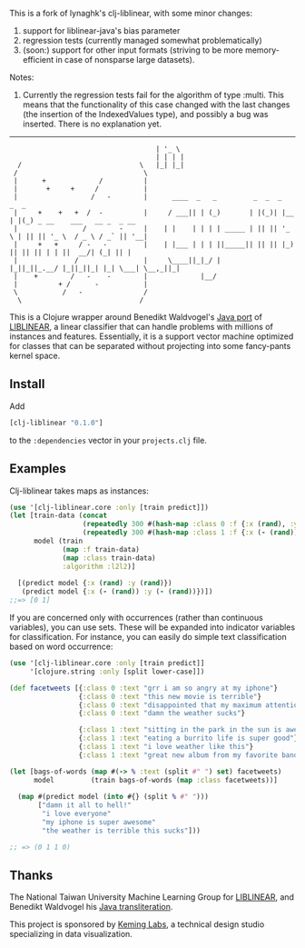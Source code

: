 
This is a fork of lynaghk's clj-liblinear, with some minor changes:
1. support for liblinear-java's bias parameter
2. regression tests (currently managed somewhat problematically)
3. (soon:) support for other input formats (striving to be more
memory-efficient in case of nonsparse large datasets).

Notes:
1. Currently the regression tests fail for the algorithm of type
   :multi. This means that the functionality of this case changed with
   the last changes (the insertion of the IndexedValues type), and possibly
   a bug was inserted. There is no explanation yet.

_ __  
                                        | '_ \ 
                                        | | | |
      /                             \   |_| |_| 
     /                               \        
     |      +             /          |        
     |       +     +     /           |      
     |                  /   -        |      ____  _   _         _  _  _      _  _                            
     |     +    +   +  /  -          |     / ___|| | (_)       | |(_)| |__  | |(_) _ __    ___   __ _  _ __  
     |                /        -     |    | |    | | | | _____ | || || '_ \ | || || '_ \  / _ \ / _` || '__| 
     |     +   +     / -   -         |    | |___ | | | ||_____|| || || |_) || || || | | ||  __/| (_| || |    
     |              /                |     \____||_|_/ |       |_||_||_.__/ |_||_||_| |_| \___| \__,_||_|    
     |    +        /   -    -        |             |__/                                                      
     |          + /      -           |    
     \           /   -               /    
      \                             /                                                           


This is a Clojure wrapper around Benedikt Waldvogel's [Java port](http://www.bwaldvogel.de/liblinear-java) of [LIBLINEAR](http://www.csie.ntu.edu.tw/~cjlin/liblinear/), a linear classifier that can handle problems with millions of instances and features.
Essentially, it is a support vector machine optimized for classes that can be separated without projecting into some fancy-pants kernel space.

## Install

Add

```clojure
[clj-liblinear "0.1.0"]
```

to the `:dependencies` vector in your `projects.clj` file.


## Examples

Clj-liblinear takes maps as instances:

```clojure
(use '[clj-liblinear.core :only [train predict]])
(let [train-data (concat
                  (repeatedly 300 #(hash-map :class 0 :f {:x (rand), :y (rand)}))
                  (repeatedly 300 #(hash-map :class 1 :f {:x (- (rand)), :y (- (rand))})))
      model (train
             (map :f train-data)
             (map :class train-data)
             :algorithm :l2l2)]
  
  [(predict model {:x (rand) :y (rand)})
   (predict model {:x (- (rand)) :y (- (rand))})])
;;=> [0 1]
```

If you are concerned only with occurrences (rather than continuous variables), you can use sets.
These will be expanded into indicator variables for classification.
For instance, you can easily do simple text classification based on word occurrence:

```clojure
(use '[clj-liblinear.core :only [train predict]]
     '[clojure.string :only [split lower-case]])

(def facetweets [{:class 0 :text "grr i am so angry at my iphone"}
                 {:class 0 :text "this new movie is terrible"}
                 {:class 0 :text "disappointed that my maximum attention span is 10 seconds"}
                 {:class 0 :text "damn the weather sucks"}

                 {:class 1 :text "sitting in the park in the sun is awesome"}
                 {:class 1 :text "eating a burrito life is super good"}
                 {:class 1 :text "i love weather like this"}
                 {:class 1 :text "great new album from my favorite band"}])

(let [bags-of-words (map #(-> % :text (split #" ") set) facetweets)
      model         (train bags-of-words (map :class facetweets))]
  
  (map #(predict model (into #{} (split % #" ")))
       ["damn it all to hell!"
        "i love everyone"
        "my iphone is super awesome"
        "the weather is terrible this sucks"]))

;; => (0 1 1 0)
```

## Thanks
The National Taiwan University Machine Learning Group for [LIBLINEAR](http://www.csie.ntu.edu.tw/~cjlin/liblinear/), and Benedikt Waldvogel his [Java transliteration](http://www.bwaldvogel.de/liblinear-java).

This project is sponsored by [Keming Labs](http://keminglabs.com), a technical design studio specializing in data visualization.
